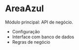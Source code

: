 # AreaAzul

Módulo principal: API de negócio.

- Configuração
- Interface com banco de dados
- Regras de negócio
